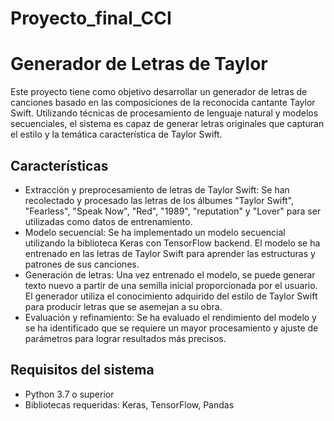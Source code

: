 # Proyecto_final_CCI
# Generador de Letras de Taylor

Este proyecto tiene como objetivo desarrollar un generador de letras de canciones basado en las composiciones de la reconocida cantante Taylor Swift. 
Utilizando técnicas de procesamiento de lenguaje natural y modelos secuenciales, el sistema es capaz de generar letras originales que capturan el estilo
y la temática característica de Taylor Swift.

## Características

- Extracción y preprocesamiento de letras de Taylor Swift: Se han recolectado y procesado las letras de los álbumes "Taylor Swift",
  "Fearless", "Speak Now", "Red", "1989", "reputation" y "Lover" para ser utilizadas como datos de entrenamiento.
- Modelo secuencial: Se ha implementado un modelo secuencial utilizando la biblioteca Keras con TensorFlow backend. 
  El modelo se ha entrenado en las letras de Taylor Swift para aprender las estructuras y patrones de sus canciones.
- Generación de letras: Una vez entrenado el modelo, se puede generar texto nuevo a partir de una semilla inicial proporcionada por el usuario. 
  El generador utiliza el conocimiento adquirido del estilo de Taylor Swift para producir letras que se asemejan a su obra.
- Evaluación y refinamiento: Se ha evaluado el rendimiento del modelo y se ha identificado que se requiere un mayor procesamiento
  y ajuste de parámetros para lograr resultados más precisos. 

## Requisitos del sistema
- Python 3.7 o superior
- Bibliotecas requeridas: Keras, TensorFlow, Pandas
